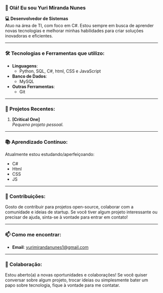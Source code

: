 ### 👋 Olá! Eu sou Yuri Miranda Nunes

**💻 Desenvolvedor de Sistemas**  
Atuo na área de TI, com foco em C#. Estou sempre em busca de aprender novas tecnologias e melhorar minhas habilidades para criar soluções inovadoras e eficientes.

---

### 🛠️ Tecnologias e Ferramentas que utilizo:

- **Linguagens**: 
  - Python, SQL, C#, html, CSS e JavaScript
- **Banco de Dados**: 
  - MySQL
- **Outras Ferramentas**: 
  - Git

---

### 🎯 Projetos Recentes:

1. **[Critical One]**  
   _Pequeno projeto pessoal._  
---

### 📚 Aprendizado Contínuo:

Atualmente estou estudando/aperfeiçoando:  
- C#
- Html
- CSS
- JS
---

### 🌱 Contribuições:

Gosto de contribuir para projetos open-source, colaborar com a comunidade e ideias de startup. Se você tiver algum projeto interessante ou precisar de ajuda, sinta-se à vontade para entrar em contato!

---

### 📫 Como me encontrar:

- **Email**: yurimirandanunes1@gmail.com  

---

### 🤝 Colaboração:

Estou aberto(a) a novas oportunidades e colaborações! Se você quiser conversar sobre algum projeto, trocar ideias ou simplesmente bater um papo sobre tecnologia, fique à vontade para me contatar.
